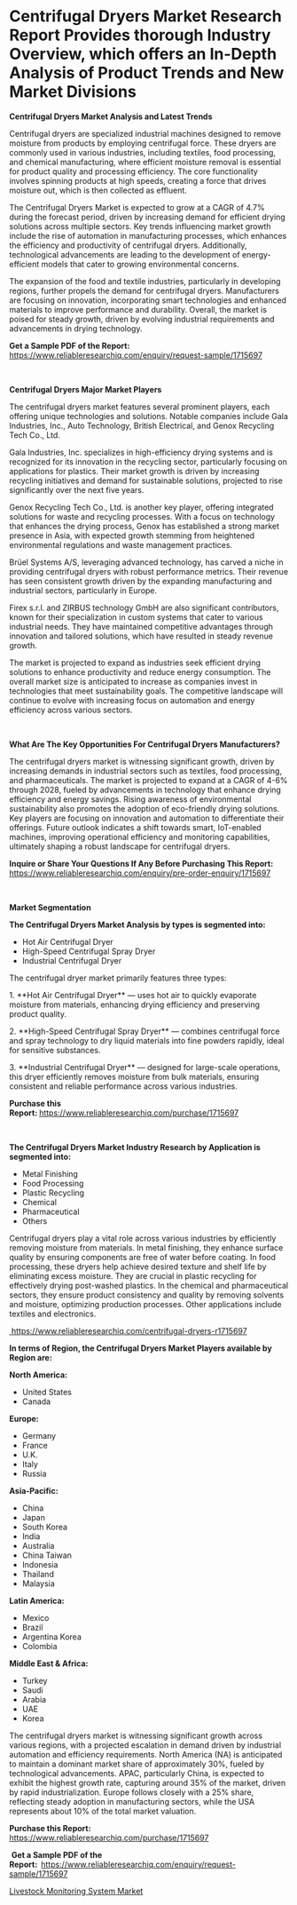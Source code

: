 <p><h1>Centrifugal Dryers Market Research Report Provides thorough Industry Overview, which offers an In-Depth Analysis of Product Trends and New Market Divisions</h1></p><p><strong>Centrifugal Dryers Market Analysis and Latest Trends</strong></p>
<p><p>Centrifugal dryers are specialized industrial machines designed to remove moisture from products by employing centrifugal force. These dryers are commonly used in various industries, including textiles, food processing, and chemical manufacturing, where efficient moisture removal is essential for product quality and processing efficiency. The core functionality involves spinning products at high speeds, creating a force that drives moisture out, which is then collected as effluent.</p><p>The Centrifugal Dryers Market is expected to grow at a CAGR of 4.7% during the forecast period, driven by increasing demand for efficient drying solutions across multiple sectors. Key trends influencing market growth include the rise of automation in manufacturing processes, which enhances the efficiency and productivity of centrifugal dryers. Additionally, technological advancements are leading to the development of energy-efficient models that cater to growing environmental concerns. </p><p>The expansion of the food and textile industries, particularly in developing regions, further propels the demand for centrifugal dryers. Manufacturers are focusing on innovation, incorporating smart technologies and enhanced materials to improve performance and durability. Overall, the market is poised for steady growth, driven by evolving industrial requirements and advancements in drying technology.</p></p>
<p><strong>Get a Sample PDF of the Report:&nbsp;</strong> <a href="https://www.reliableresearchiq.com/enquiry/request-sample/1715697?utm_campaign=3058&utm_medium=2&utm_source=Github&utm_content=ia&utm_term=10042025&utm_id=centrifugal-dryers">https://www.reliableresearchiq.com/enquiry/request-sample/1715697</a></p>
<p>&nbsp;</p>
<p><strong>Centrifugal Dryers Major Market Players</strong></p>
<p><p>The centrifugal dryers market features several prominent players, each offering unique technologies and solutions. Notable companies include Gala Industries, Inc., Auto Technology, British Electrical, and Genox Recycling Tech Co., Ltd. </p><p>Gala Industries, Inc. specializes in high-efficiency drying systems and is recognized for its innovation in the recycling sector, particularly focusing on applications for plastics. Their market growth is driven by increasing recycling initiatives and demand for sustainable solutions, projected to rise significantly over the next five years.</p><p>Genox Recycling Tech Co., Ltd. is another key player, offering integrated solutions for waste and recycling processes. With a focus on technology that enhances the drying process, Genox has established a strong market presence in Asia, with expected growth stemming from heightened environmental regulations and waste management practices.</p><p>Brüel Systems A/S, leveraging advanced technology, has carved a niche in providing centrifugal dryers with robust performance metrics. Their revenue has seen consistent growth driven by the expanding manufacturing and industrial sectors, particularly in Europe.</p><p>Firex s.r.l. and ZIRBUS technology GmbH are also significant contributors, known for their specialization in custom systems that cater to various industrial needs. They have maintained competitive advantages through innovation and tailored solutions, which have resulted in steady revenue growth.</p><p>The market is projected to expand as industries seek efficient drying solutions to enhance productivity and reduce energy consumption. The overall market size is anticipated to increase as companies invest in technologies that meet sustainability goals. The competitive landscape will continue to evolve with increasing focus on automation and energy efficiency across various sectors.</p></p>
<p>&nbsp;</p>
<p><strong>What Are The Key Opportunities For Centrifugal Dryers Manufacturers?</strong></p>
<p><p>The centrifugal dryers market is witnessing significant growth, driven by increasing demands in industrial sectors such as textiles, food processing, and pharmaceuticals. The market is projected to expand at a CAGR of 4-6% through 2028, fueled by advancements in technology that enhance drying efficiency and energy savings. Rising awareness of environmental sustainability also promotes the adoption of eco-friendly drying solutions. Key players are focusing on innovation and automation to differentiate their offerings. Future outlook indicates a shift towards smart, IoT-enabled machines, improving operational efficiency and monitoring capabilities, ultimately shaping a robust landscape for centrifugal dryers.</p></p>
<p><strong>Inquire or Share Your Questions If Any Before Purchasing This Report:</strong> <a href="https://www.reliableresearchiq.com/enquiry/pre-order-enquiry/1715697?utm_campaign=3058&utm_medium=2&utm_source=Github&utm_content=ia&utm_term=10042025&utm_id=centrifugal-dryers">https://www.reliableresearchiq.com/enquiry/pre-order-enquiry/1715697</a></p>
<p>&nbsp;</p>
<p><strong>Market Segmentation</strong></p>
<p><strong>The Centrifugal Dryers Market Analysis by types is segmented into:</strong></p>
<p><ul><li>Hot Air Centrifugal Dryer</li><li>High-Speed Centrifugal Spray Dryer</li><li>Industrial Centrifugal Dryer</li></ul></p>
<p><p>The centrifugal dryer market primarily features three types: </p><p>1. **Hot Air Centrifugal Dryer** — uses hot air to quickly evaporate moisture from materials, enhancing drying efficiency and preserving product quality. </p><p>2. **High-Speed Centrifugal Spray Dryer** — combines centrifugal force and spray technology to dry liquid materials into fine powders rapidly, ideal for sensitive substances. </p><p>3. **Industrial Centrifugal Dryer** — designed for large-scale operations, this dryer efficiently removes moisture from bulk materials, ensuring consistent and reliable performance across various industries.</p></p>
<p><strong>Purchase this Report:&nbsp;</strong><a href="https://www.reliableresearchiq.com/purchase/1715697?utm_campaign=3058&utm_medium=2&utm_source=Github&utm_content=ia&utm_term=10042025&utm_id=centrifugal-dryers">https://www.reliableresearchiq.com/purchase/1715697</a></p>
<p>&nbsp;</p>
<p><strong>The Centrifugal Dryers Market Industry Research by Application is segmented into:</strong></p>
<p><ul><li>Metal Finishing</li><li>Food Processing</li><li>Plastic Recycling</li><li>Chemical</li><li>Pharmaceutical</li><li>Others</li></ul></p>
<p><p>Centrifugal dryers play a vital role across various industries by efficiently removing moisture from materials. In metal finishing, they enhance surface quality by ensuring components are free of water before coating. In food processing, these dryers help achieve desired texture and shelf life by eliminating excess moisture. They are crucial in plastic recycling for effectively drying post-washed plastics. In the chemical and pharmaceutical sectors, they ensure product consistency and quality by removing solvents and moisture, optimizing production processes. Other applications include textiles and electronics.</p></p>
<p><a href="https://www.reliableresearchiq.com/centrifugal-dryers-r1715697?utm_campaign=3058&utm_medium=2&utm_source=Github&utm_content=ia&utm_term=10042025&utm_id=centrifugal-dryers">&nbsp;https://www.reliableresearchiq.com/centrifugal-dryers-r1715697</a></p>
<p><strong>In terms of Region, the Centrifugal Dryers Market Players available by Region are:</strong></p>
<p>
    <p> <strong> North America: </strong>
        <ul>
            <li>United States</li>
            <li>Canada</li>
        </ul>
        </p> 
    <p> <strong> Europe: </strong>
        <ul>
            <li>Germany</li>
            <li>France</li>
            <li>U.K.</li>
            <li>Italy</li>
            <li>Russia</li>
        </ul>
        </p> 
    <p> <strong> Asia-Pacific: </strong>
        <ul>
            <li>China</li>
            <li>Japan</li>
            <li>South Korea</li>
            <li>India</li>
            <li>Australia</li>
            <li>China Taiwan</li>
            <li>Indonesia</li>
            <li>Thailand</li>
            <li>Malaysia</li>
        </ul>
        </p> 
    <p> <strong> Latin America: </strong>
        <ul>
            <li>Mexico</li>
            <li>Brazil</li>
            <li>Argentina Korea</li>
            <li>Colombia</li>
        </ul>
        </p> 
    <p> <strong> Middle East & Africa: </strong>
        <ul>
            <li>Turkey</li>
            <li>Saudi</li>
            <li>Arabia</li>
            <li>UAE</li>
            <li>Korea</li>
        </ul>
    </p>
    </p>
<p><p>The centrifugal dryers market is witnessing significant growth across various regions, with a projected escalation in demand driven by industrial automation and efficiency requirements. North America (NA) is anticipated to maintain a dominant market share of approximately 30%, fueled by technological advancements. APAC, particularly China, is expected to exhibit the highest growth rate, capturing around 35% of the market, driven by rapid industrialization. Europe follows closely with a 25% share, reflecting steady adoption in manufacturing sectors, while the USA represents about 10% of the total market valuation.</p></p>
<p><strong>Purchase this Report: </strong><a href="https://www.reliableresearchiq.com/purchase/1715697?utm_campaign=3058&utm_medium=2&utm_source=Github&utm_content=ia&utm_term=10042025&utm_id=centrifugal-dryers">https://www.reliableresearchiq.com/purchase/1715697</a></p>
<p>&nbsp;<strong>Get a Sample PDF of the Report:&nbsp;&nbsp;</strong><a href="https://www.reliableresearchiq.com/enquiry/request-sample/1715697?utm_campaign=3058&utm_medium=2&utm_source=Github&utm_content=ia&utm_term=10042025&utm_id=centrifugal-dryers">https://www.reliableresearchiq.com/enquiry/request-sample/1715697</a></p>
<p><strong></strong></p>
<p><p><a href="https://github.com/delcirodda4f/Market-Research-Report-List-1/blob/main/livestock-monitoring-system-market.md?utm_campaign=3058&utm_medium=2&utm_source=Github&utm_content=ia&utm_term=10042025&utm_id=centrifugal-dryers">Livestock Monitoring System Market</a></p></p>